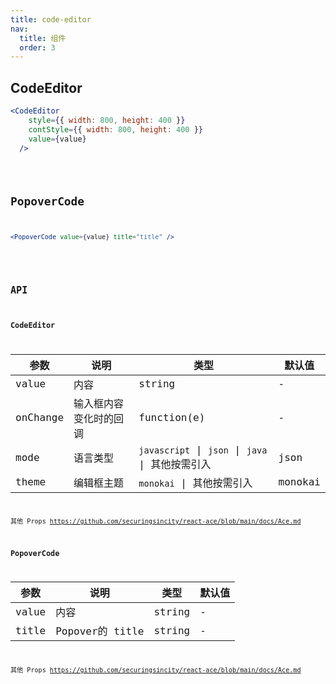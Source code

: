 ```yaml
---
title: code-editor
nav:
  title: 组件
  order: 3
---
```


## CodeEditor

```jsx | pure
<CodeEditor
    style={{ width: 800, height: 400 }}
    contStyle={{ width: 800, height: 400 }}
    value={value}
  />
```

<code src="./demo/code-editor/code-editor-use.tsx" />

## PopoverCode

```jsx | pure
<PopoverCode value={value} title="title" />
```

<code src="./demo/code-editor/popover-code-use.tsx" />


## API

### CodeEditor

| 参数     | 说明                   | 类型                                             | 默认值  |
| -------- | ---------------------- | ------------------------------------------------ | ------- |
| value    | 内容                   | string                                           | -       |
| onChange | 输入框内容变化时的回调 | function(e)                                      | -       |
| mode     | 语言类型               | `javascript` \| `json` \| `java` \| 其他按需引入 | json    |
| theme    | 编辑框主题             | `monokai` \| 其他按需引入                        | monokai |

其他 Props https://github.com/securingsincity/react-ace/blob/main/docs/Ace.md

### PopoverCode

| 参数  | 说明            | 类型   | 默认值 |
| ----- | --------------- | ------ | ------ |
| value | 内容            | string | -      |
| title | Popover的 title | string | -      |

其他 Props https://github.com/securingsincity/react-ace/blob/main/docs/Ace.md
